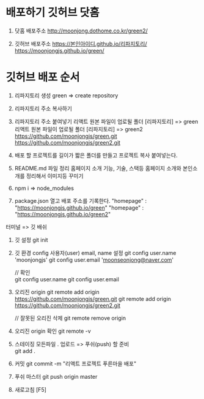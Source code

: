 # 배포하기 깃허브 닷홈
1. 닷홈 배포주소
http://moonjong.dothome.co.kr/green2/

2. 깃허브 배포주소
https://본인아이디.github.io/리파지토리/
https://moonjongjs.github.io/green/





# 깃허브 배포 순서
1. 리파지토리 생성 green => create repository
2. 리파지토리 주소 복사하기
3. 리파지토리 주소 붙여넣기
   리액트 원본 파일이 업로될 폴더 [리파지토리] => green
   리액트 원본 파일이 업로될 폴더 [리파지토리] => green2
   https://github.com/moonjongjs/green.git
   https://github.com/moonjongjs/green2.git

4. 배포 할 프로젝트를 길이가 짧은 폴더를 만들고 프로젝트 복사 붙여넣는다.
5. README.md 파일 정리 홈페이지 소개 기능, 기술, 스택등 홈페이지 소개와 본인소개를 정리해서 이미지등 꾸미기
6. npm i => node_modules
7. package.json 열고 배포 주소를 기록한다.
   "homepage" : "https://moonjongjs.github.io/green"
   "homepage" : "https://moonjongjs.github.io/green2"

터미널 => 깃 배쉬

1. 깃 설정 
   git init  

2. 깃 환경 config  사용자(user) email, name 설정
   git  config  user.name 'moonjongjs'
   git  config  user.email 'moonseonjong@naver.com'
   
   // 확인   
   git  config  user.name
   git  config  user.email


3. 오리진 origin
   git remote add origin  https://github.com/moonjongjs/green.git
   git remote add origin  https://github.com/moonjongjs/green2.git
   
   // 잘못된 오리진 삭제
   git remote remove origin

4. 오리진 origin  확인
   git remote -v 


5. 스테이징 모든파일 .  업로드 => 푸쉬(push) 할 준비    
   git  add  .

6. 커밋
   git commit -m  "리액트 프로젝트 푸른마을 배포"

7. 푸쉬 마스터
   git push origin master

8. 새로고침 [F5]   

